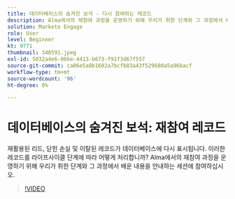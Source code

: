 ```yaml
---
title: 데이터베이스의 숨겨진 보석 - 다시 참여하는 레코드
description: Alma에서의 재참여 과정을 운영하기 위해 우리가 취한 단계와 그 과정에서 배운 내용을 안내하는 세션에 참여하십시오.
solution: Marketo Engage
role: User
level: Beginner
kt: 9771
thumbnail: 340591.jpeg
exl-id: 5032a4e6-066e-4413-b673-f91f3d67f557
source-git-commit: ca06e5a8b1602a7bcfb83a43f529680a5a96bacf
workflow-type: tm+mt
source-wordcount: '96'
ht-degree: 0%

---
```


# 데이터베이스의 숨겨진 보석: 재참여 레코드

재활용된 리드, 닫힌 손실 및 이탈된 레코드가 데이터베이스에 다시 표시됩니다. 이러한 레코드를 라이프사이클 단계에 따라 어떻게 처리합니까? Alma에서의 재참여 과정을 운영하기 위해 우리가 취한 단계와 그 과정에서 배운 내용을 안내하는 세션에 참여하십시오.

>[!VIDEO](https://video.tv.adobe.com/v/340591/?quality=12&learn=on)
